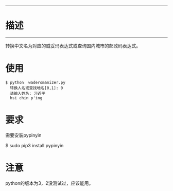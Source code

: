 -------------
# 描述 #
-------------
转换中文名为对应的威妥玛表达式或查询国内城市的邮政码表达式。

# 使用 #
	$ python  waderomanizer.py
	  转换人名或查找地名[0,1]: 0
	  请输入姓名: 习近平
	  hsi chin p'ing

# 要求 #
需要安装pypinyin

$ sudo pip3 install pypinyin

# 注意 #
python的版本为3，2没测试过，应该能用。

